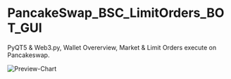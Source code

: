 # PancakeSwap_BSC_LimitOrders_BOT_GUI
PyQT5 &amp; Web3.py, Wallet Overerview, Market &amp; Limit Orders execute on Pancakeswap.

![Preview-Chart](https://trading-tigers.com/logos/Trading-Tigers-ToolKit-Bot.png)
